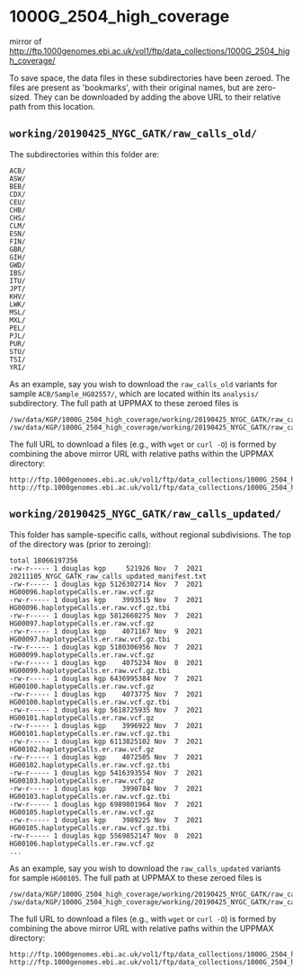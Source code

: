 1000G_2504_high_coverage
========================

mirror of http://ftp.1000genomes.ebi.ac.uk/vol1/ftp/data_collections/1000G_2504_high_coverage/

To save space, the data files in these subdirectories have been zeroed. The
files are present as 'bookmarks', with their original names, but are zero-sized.
They can be downloaded by adding the above URL to their relative path from this location.

## `working/20190425_NYGC_GATK/raw_calls_old/`

The subdirectories within this folder are:

    ACB/
    ASW/
    BEB/
    CDX/
    CEU/
    CHB/
    CHS/
    CLM/
    ESN/
    FIN/
    GBR/
    GIH/
    GWD/
    IBS/
    ITU/
    JPT/
    KHV/
    LWK/
    MSL/
    MXL/
    PEL/
    PJL/
    PUR/
    STU/
    TSI/
    YRI/


As an example, say you wish to download the `raw_calls_old` variants for sample
`ACB/Sample_HG02557/`, which are located within its `analysis/` subdirectory.
The full path at UPPMAX to these zeroed files is

    /sw/data/KGP/1000G_2504_high_coverage/working/20190425_NYGC_GATK/raw_calls_old/ACB/Sample_HG02557/analysis/HG02557.haplotypeCalls.er.raw.vcf.gz
    /sw/data/KGP/1000G_2504_high_coverage/working/20190425_NYGC_GATK/raw_calls_old/ACB/Sample_HG02557/analysis/HG02557.haplotypeCalls.er.raw.vcf.gz.tbi

The full URL to download a files (e.g., with `wget` or `curl -O`) is formed by
combining the above mirror URL with relative paths within the UPPMAX directory:

    http://ftp.1000genomes.ebi.ac.uk/vol1/ftp/data_collections/1000G_2504_high_coverage/working/20190425_NYGC_GATK/raw_calls_old/ACB/Sample_HG02557/analysis/HG02557.haplotypeCalls.er.raw.vcf.gz
    http://ftp.1000genomes.ebi.ac.uk/vol1/ftp/data_collections/1000G_2504_high_coverage/working/20190425_NYGC_GATK/raw_calls_old/ACB/Sample_HG02557/analysis/HG02557.haplotypeCalls.er.raw.vcf.gz.tbi


## `working/20190425_NYGC_GATK/raw_calls_updated/`

This folder has sample-specific calls, without regional subdivisions. The top
of the directory was (prior to zeroing):

    total 18066197356
    -rw-r----- 1 douglas kgp     521926 Nov  7  2021 20211105_NYGC_GATK_raw_calls_updated_manifest.txt
    -rw-r----- 1 douglas kgp 5126302714 Nov  7  2021 HG00096.haplotypeCalls.er.raw.vcf.gz
    -rw-r----- 1 douglas kgp    3993515 Nov  7  2021 HG00096.haplotypeCalls.er.raw.vcf.gz.tbi
    -rw-r----- 1 douglas kgp 5812660275 Nov  7  2021 HG00097.haplotypeCalls.er.raw.vcf.gz
    -rw-r----- 1 douglas kgp    4071167 Nov  9  2021 HG00097.haplotypeCalls.er.raw.vcf.gz.tbi
    -rw-r----- 1 douglas kgp 5180306956 Nov  7  2021 HG00099.haplotypeCalls.er.raw.vcf.gz
    -rw-r----- 1 douglas kgp    4075234 Nov  8  2021 HG00099.haplotypeCalls.er.raw.vcf.gz.tbi
    -rw-r----- 1 douglas kgp 6436995384 Nov  7  2021 HG00100.haplotypeCalls.er.raw.vcf.gz
    -rw-r----- 1 douglas kgp    4073775 Nov  7  2021 HG00100.haplotypeCalls.er.raw.vcf.gz.tbi
    -rw-r----- 1 douglas kgp 5618725935 Nov  7  2021 HG00101.haplotypeCalls.er.raw.vcf.gz
    -rw-r----- 1 douglas kgp    3996922 Nov  7  2021 HG00101.haplotypeCalls.er.raw.vcf.gz.tbi
    -rw-r----- 1 douglas kgp 6113825102 Nov  7  2021 HG00102.haplotypeCalls.er.raw.vcf.gz
    -rw-r----- 1 douglas kgp    4072505 Nov  7  2021 HG00102.haplotypeCalls.er.raw.vcf.gz.tbi
    -rw-r----- 1 douglas kgp 5416393554 Nov  7  2021 HG00103.haplotypeCalls.er.raw.vcf.gz
    -rw-r----- 1 douglas kgp    3990784 Nov  7  2021 HG00103.haplotypeCalls.er.raw.vcf.gz.tbi
    -rw-r----- 1 douglas kgp 6989801964 Nov  7  2021 HG00105.haplotypeCalls.er.raw.vcf.gz
    -rw-r----- 1 douglas kgp    3989225 Nov  7  2021 HG00105.haplotypeCalls.er.raw.vcf.gz.tbi
    -rw-r----- 1 douglas kgp 5569852147 Nov  8  2021 HG00106.haplotypeCalls.er.raw.vcf.gz
    ...

As an example, say you wish to download the `raw_calls_updated` variants for sample
`HG00105`.  The full path at UPPMAX to these zeroed files is

    /sw/data/KGP/1000G_2504_high_coverage/working/20190425_NYGC_GATK/raw_calls_updated/HG00105.haplotypeCalls.er.raw.vcf.gz
    /sw/data/KGP/1000G_2504_high_coverage/working/20190425_NYGC_GATK/raw_calls_updated/HG00105.haplotypeCalls.er.raw.vcf.gz.tbi

The full URL to download a files (e.g., with `wget` or `curl -O`) is formed by
combining the above mirror URL with relative paths within the UPPMAX directory:

    http://ftp.1000genomes.ebi.ac.uk/vol1/ftp/data_collections/1000G_2504_high_coverage/working/20190425_NYGC_GATK/raw_calls_updated/HG00105.haplotypeCalls.er.raw.vcf.gz
    http://ftp.1000genomes.ebi.ac.uk/vol1/ftp/data_collections/1000G_2504_high_coverage/working/20190425_NYGC_GATK/raw_calls_updated/HG00105.haplotypeCalls.er.raw.vcf.gz.tbi


